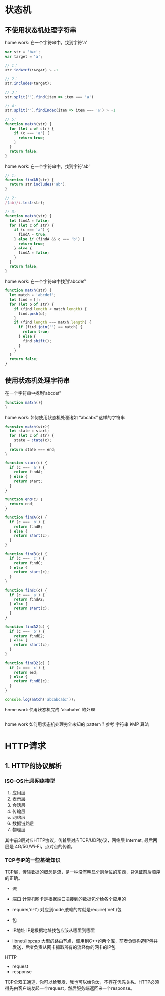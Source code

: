 # 状态机
## 不使用状态机处理字符串

home work: 在一个字符串中，找到字符'a'
```js
var str = 'bac';
var target = 'a';

// 1：
str.indexOf(target) > -1

// 2：
str.includes(target);

// 3：
str.split('').find(item => item === 'a')

// 4:
str.split('').findIndex(item => item === 'a') > -1

// 5:
function match(str) {
  for (let c of str) {
    if (c === 'a') {
      return true;
    }
  }
  return false;
}
```

home work: 在一个字符串中，找到字符'ab'
```js
// 1:
function findAB(str) {
  return str.includes('ab');
}

// 2:
/(ab)/i.test(str);

// 3:
function match(str) {
  let findA = false;
  for (let c of str) {
    if (c === 'a') {
      findA = true;
    } else if (findA && c === 'b') {
      return true;
    } else {
      findA = false;
    }
  }
  return false;
}

```

home work: 在一个字符串中找到'abcdef'
```js
function match(str) {
  let match = 'abcdef';
  let find = [];
  for (let o of str) {
    if (find.length < match.length) {
      find.push(o);
    } 
    if (find.length === match.length) {
      if (find.join('') == match) {
        return true;
      } else {
        find.shift();
      }
    } 
  }
  return false;
}
```

## 使用状态机处理字符串
在一个字符串中找到'abcdef'
```js
function match(){
}
```

home work: 如何使用状态机处理诸如 “abcabx” 这样的字符串
```js
function match(str){
  let state = start;
  for (let c of str) {
    state = state(c);
  }
  return state === end;
}

function start(c) {
  if (c === 'a') {
    return findA;
  } else {
    return start;
  }
}

function end(c) {
  return end;
}

function findA(c) {
  if (c === 'b') {
    return findB;
  } else {
    return start(c);
  }
}

function findB(c) {
  if (c === 'c') {
    return findC;
  } else {
    return start(c);
  }
}

function findC(c) {
  if (c === 'a') {
    return findA2;
  } else {
    return start(c);
  }
}

function findA2(c) {
  if (c === 'b') {
    return findB2;
  } else {
    return start(c);
  }
}

function findB2(c) {
  if (c === 'x') {
    return end;
  } else {
    return findB(c);
  }
}

console.log(match('abcabcabx'));
```

home work 使用状态机完成 'abababx' 的处理

```js

```

home work 如何用状态机处理完全未知的 pattern ? 参考 字符串 KMP 算法

# HTTP请求

## 1. HTTP的协议解析
### ISO-OSI七层网络模型
1. 应用层
2. 表示层
3. 会话层
4. 传输层
5. 网络层
6. 数据链路层
7. 物理层

其中前3层对应HTTP协议，传输层对应TCP/UDP协议，网络层 Internet, 最后两层是 4G/5G/Wi-Fi，点对点的传输。

### TCP与IP的一些基础知识
TCP层，传输数据的概念是流，是一种没有明显分割单位的东西，只保证前后顺序的正确。
- 流
- 端口 计算机网卡是根据端口把接到的数据包分给各个应用的
- require('net') 对应到node,依赖的库就是require('net')包

- 包
- IP地址 IP是根据地址找包应该从哪里到哪里
- libnet/libpcap  大型的路由节点，调用到C++的两个库，前者负责构造IP包并发送，后者负责从网卡抓取所有的流经你的网卡的IP包

HTTP
- request
- response

TCP全双工通道，你可以给我发，我也可以给你发，不存在优先关系。HTTP必须得先由客户端发起一个request，然后服务端返回来一个response。


